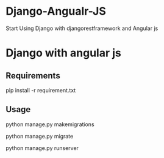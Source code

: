 # Django-Angualr-JS

Start Using Django with djangorestframework and  Angular js 

Django with angular js
=========

Requirements
------------

pip install -r requirement.txt



Usage
------------

python manage.py makemigrations

python manage.py migrate

python manage.py runserver
